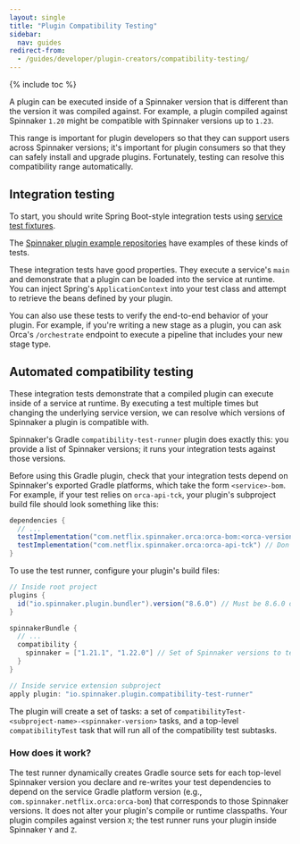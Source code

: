 ```yaml
---
layout: single
title: "Plugin Compatibility Testing"
sidebar:
  nav: guides
redirect-from:
  - /guides/developer/plugin-creators/compatibility-testing/
---
```


{% include toc %}

A plugin can be executed inside of a Spinnaker version that is
different than the version it was compiled against. For example, a plugin
compiled against Spinnaker `1.20` might be compatible with Spinnaker versions up
to `1.23`. 

This range is important for plugin developers so that they can support users
across Spinnaker versions; it's important for plugin consumers so that they can
safely install and upgrade plugins. Fortunately, testing can resolve this compatibility range automatically.

## Integration testing

To start, you should write Spring Boot-style integration tests using 
[service test fixtures](https://github.com/spinnaker/orca/blob/master/orca-api-tck/src/main/kotlin/com/netflix/spinnaker/orca/api/test/OrcaFixture.kt).

The [Spinnaker plugin example
repositories](https://github.com/spinnaker-plugin-examples/pf4jStagePlugin/blob/master/random-wait-orca/src/test/kotlin/io/armory/plugin/stage/wait/random/RandomWaitStageIntegrationTest.kt) have examples of these kinds of tests.

These integration tests have good properties. They execute a service's `main` and 
demonstrate that a plugin can be loaded into the service at runtime. You can inject
Spring's `ApplicationContext` into your test class and attempt to retrieve the beans defined by your
plugin.

You can also use these tests to verify the end-to-end behavior of your plugin. For example, if you're writing a new stage as
a plugin, you can ask Orca's `/orchestrate` endpoint to execute a pipeline that
includes your new stage type.

## Automated compatibility testing

These integration tests demonstrate that a compiled plugin can execute inside
of a service at runtime. By executing a test multiple times but changing the
underlying service version, we can resolve which versions of Spinnaker
a plugin is compatible with.

Spinnaker's Gradle `compatibility-test-runner` plugin does exactly this: you
provide a list of Spinnaker versions; it runs your integration tests
against those versions.

Before using this Gradle plugin, check that your integration tests
depend on Spinnaker's exported Gradle platforms, which take the form `<service>-bom`. 
For example, if your test relies on `orca-api-tck`, your plugin's subproject build file should look something like this:

```groovy 
dependencies {
  // ...
  testImplementation("com.netflix.spinnaker.orca:orca-bom:<orca-version>")
  testImplementation("com.netflix.spinnaker.orca:orca-api-tck") // Don't specify a version here - it will be resolved by `orca-bom` above.
}
```

To use the test runner, configure your plugin's build files:

```groovy
// Inside root project
plugins {
  id("io.spinnaker.plugin.bundler").version("8.6.0") // Must be 8.6.0 or later.
}

spinnakerBundle {
  // ...
  compatibility {
    spinnaker = ["1.21.1", "1.22.0"] // Set of Spinnaker versions to test against.
  }
}

// Inside service extension subproject
apply plugin: "io.spinnaker.plugin.compatibility-test-runner"
```

The plugin will create a set of tasks: a set of `compatibilityTest-<subproject-name>-<spinnaker-version>` tasks, and a top-level `compatibilityTest` task that will run all of the compatibility test subtasks.

### How does it work?

The test runner dynamically creates Gradle source sets for each top-level Spinnaker version you declare 
and re-writes your test dependencies to depend on the service Gradle platform version (e.g., `com.spinnaker.netflix.orca:orca-bom`) 
that corresponds to those Spinnaker versions. It does not alter your plugin's compile or runtime classpaths. 
Your plugin compiles against version `X`; the test runner runs your plugin inside Spinnaker `Y` and `Z`.
